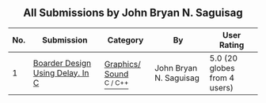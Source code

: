 ﻿<div align="center">

## All Submissions by John Bryan N\. Saguisag

</div>

No.  | Submission | Category | By   | User Rating
---- | ---------- | -------- | ---- | -----------
1 | [Boarder Design Using Delay\. In C<br />](https://github.com/Planet-Source-Code/john-bryan-n-saguisag-boarder-design-using-delay-in-c__3-13725) | [Graphics/ Sound<br /><sup>C / C++</sup>](../ByCategory/graphics-sound__3-15.md) | John Bryan N\. Saguisag | 5.0 (20 globes from 4 users)
